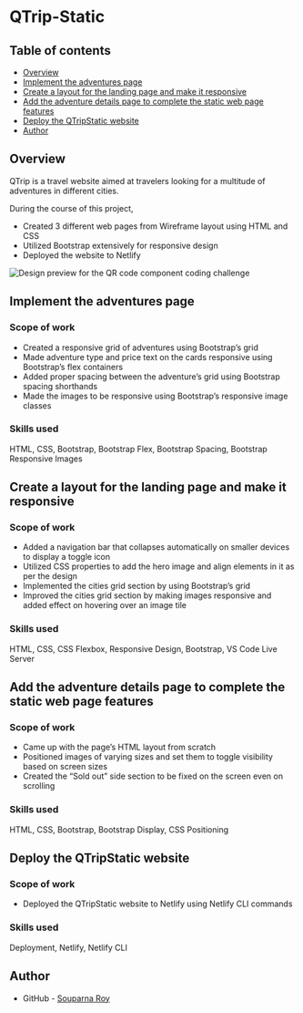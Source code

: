 # QTrip-Static

## Table of contents

- [Overview](#overview)
- [Implement the adventures page](#Implement-the-adventures-page)
- [Create a layout for the landing page and make it responsive](#Create-a-layout-for-the-landing-page-and-make-it-responsive)
- [Add the adventure details page to complete the static web page features](#Add-the-adventure-details-page-to-complete-the-static-web-page-features)
- [Deploy the QTripStatic website](#Deploy-the-QTripStatic-website)
- [Author](#author)




## Overview
QTrip is a travel website aimed at travelers looking for a multitude of adventures in different cities. 

During the course of this project,
<ul>
  <li>Created 3 different web pages from Wireframe layout using HTML and CSS</li>
  <li>Utilized Bootstrap extensively for responsive design</li>
  <li>Deployed the website to Netlify</li>
</ul>

![Design preview for the QR code component coding challenge](./qr-code-component-main/design/desktop-preview.jpg)

## Implement the adventures page

### Scope of work
<ul>
  <li>Created a responsive grid of adventures using Bootstrap’s grid</li>
  <li>Made adventure type and price text on the cards responsive using Bootstrap’s flex containers</li>
  <li>Added proper spacing between the adventure’s grid using Bootstrap spacing shorthands</li>
  <li>Made the images to be responsive using Bootstrap’s responsive image classes</li>
</ul>

### Skills used
HTML, CSS, Bootstrap, Bootstrap Flex, Bootstrap Spacing, Bootstrap Responsive Images

## Create a layout for the landing page and make it responsive

### Scope of work
<ul>
  <li>Added a navigation bar that collapses automatically on smaller devices to display a toggle icon</li>
  <li>Utilized CSS properties to add the hero image and align elements in it as per the design</li>
  <li>Implemented the cities grid section by using Bootstrap’s grid</li>
  <li>Improved the cities grid section by making images responsive and added effect on hovering over an image tile</li>
</ul>

### Skills used
HTML, CSS, CSS Flexbox, Responsive Design, Bootstrap, VS Code Live Server

## Add the adventure details page to complete the static web page features

### Scope of work
<ul>
  <li>Came up with the page’s HTML layout from scratch</li>
  <li>Positioned images of varying sizes and set them to toggle visibility based on screen sizes</li>
  <li>Created the “Sold out” side section to be fixed on the screen even on scrolling</li>
</ul>

### Skills used
HTML, CSS, Bootstrap, Bootstrap Display, CSS Positioning

## Deploy the QTripStatic website

### Scope of work
<ul>
  <li>Deployed the QTripStatic website to Netlify using Netlify CLI commands</li>
</ul>

### Skills used
Deployment, Netlify, Netlify CLI


## Author

- GitHub - [Souparna Roy](https://www.github.com/souparna-roy/)
